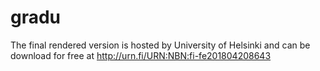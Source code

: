 # gradu
The final rendered version is hosted by University of Helsinki and can be download for free at http://urn.fi/URN:NBN:fi-fe201804208643

